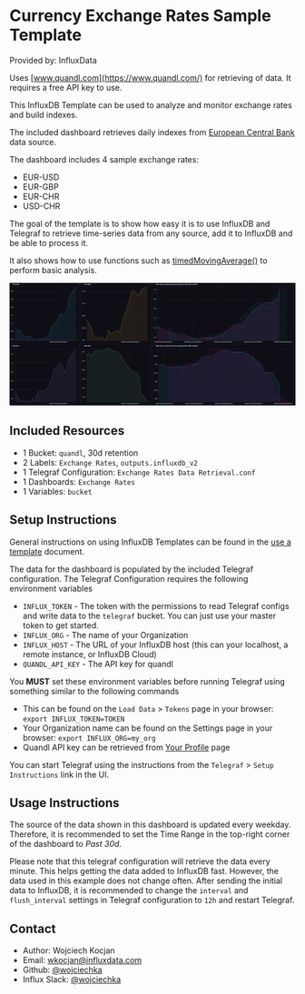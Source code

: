 # Currency Exchange Rates Sample Template

Provided by: InfluxData

Uses [www.quandl.com](https://www.quandl.com/) for retrieving of data. It requires a free API key to use.

This InfluxDB Template can be used to analyze and monitor exchange rates and build indexes.

The included dashboard retrieves daily indexes from [European Central Bank](https://www.quandl.com/data/ECB-European-Central-Bank) data source.

The dashboard includes 4 sample exchange rates:
- EUR-USD
- EUR-GBP
- EUR-CHR
- USD-CHR

The goal of the template is to show how easy it is to use InfluxDB and Telegraf to retrieve time-series data from any source, add it to InfluxDB and be able to process it.

It also shows how to use functions such as [timedMovingAverage()](https://v2.docs.influxdata.com/v2.0/reference/flux/stdlib/built-in/transformations/aggregates/timedmovingaverage/) to perform basic analysis.

![Exchange Rates Screenshot](img/exchange-rates-dashboard.png)

## Included Resources

  - 1 Bucket: `quandl`, 30d retention
  - 2 Labels: `Exchange Rates`, `outputs.influxdb_v2`
  - 1 Telegraf Configuration: `Exchange Rates Data Retrieval.conf`
  - 1 Dashboards: `Exchange Rates`
  - 1 Variables: `bucket`

## Setup Instructions

  General instructions on using InfluxDB Templates can be found in the [use a template](../docs/use_a_template.md) document.
    
  The data for the dashboard is populated by the included Telegraf configuration. The Telegraf Configuration requires the following environment variables
    
  - `INFLUX_TOKEN` - The token with the permissions to read Telegraf configs and write data to the `telegraf` bucket. You can just use your master token to get started.
  - `INFLUX_ORG` - The name of your Organization
  - `INFLUX_HOST` - The URL of your InfluxDB host (this can your localhost, a remote instance, or InfluxDB Cloud)
  - `QUANDL_API_KEY` - The API key for quandl

  You **MUST** set these environment variables before running Telegraf using something similar to the following commands
    
  - This can be found on the `Load Data` > `Tokens` page in your browser: `export INFLUX_TOKEN=TOKEN`
  - Your Organization name can be found on the Settings page in your browser: `export INFLUX_ORG=my_org`
  - Quandl API key can be retrieved from [Your Profile](https://www.quandl.com/account/profile) page

  You can start Telegraf using the instructions from the `Telegraf` > `Setup Instructions` link in the UI.

## Usage Instructions

  The source of the data shown in this dashboard is updated every weekday. Therefore, it is recommended to set the Time Range in the top-right corner of the dashboard to *Past 30d*.

  Please note that this telegraf configuration will retrieve the data every minute. This helps getting the data added  to InfluxDB fast. However, the data used in this example does not change often. After sending the initial data to InfluxDB, it is recommended to change the `interval` and `flush_interval` settings in Telegraf configuration to `12h` and restart Telegraf.

## Contact

- Author: Wojciech Kocjan
- Email: wkocjan@influxdata.com
- Github: [@wojciechka](https://github.com/wojciechka)
- Influx Slack: [@wojciechka](https://influxdata.com/slack)
